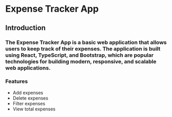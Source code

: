 # Expense Tracker App

## Introduction

### The Expense Tracker App is a basic web application that allows users to keep track of their expenses. The application is built using React, TypeScript, and Bootstrap, which are popular technologies for building modern, responsive, and scalable web applications.

### Features

- Add expenses
- Delete expenses
- Filter expenses
- View total expenses

